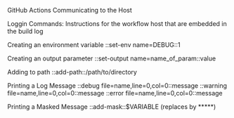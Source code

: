 GitHub Actions
Communicating to the Host

Loggin Commands: Instructions for the workflow host that are embedded in the build log

Creating an environment variable
::set-env name=DEBUG::1

Creating an output parameter
::set-output name=name_of_param::value

Adding to path
::add-path::/path/to/directory

Printing a Log Message
::debug file=name,line=0,col=0::message
::warning file=name,line=0,col=0::message
::error file=name,line=0,col=0::message

Printing a Masked Message
::add-mask::$VARIABLE (replaces by *****)
